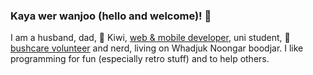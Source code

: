 ### Kaya wer wanjoo (hello and welcome)! 👋

I am a husband, dad, 🥝 Kiwi, [web & mobile developer](https://humaan.com/team/), uni student, 🌱 [bushcare volunteer](https://bpginc.info/) and nerd, living on Whadjuk Noongar boodjar. I like programming for fun (especially retro stuff) and to help others.

<!--
**cbotman/cbotman** is a ✨ _special_ ✨ repository because its `README.md` (this file) appears on your GitHub profile.

Here are some ideas to get you started:

- 🔭 I’m currently working on ...
- 🌱 I’m currently learning ...
- 👯 I’m looking to collaborate on ...
- 🤔 I’m looking for help with ...
- 💬 Ask me about ...
- 📫 How to reach me: ...
- 😄 Pronouns: ...
- ⚡ Fun fact: ...
-->
